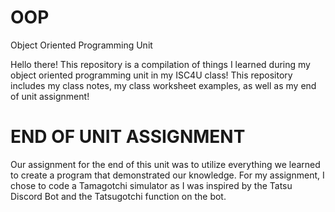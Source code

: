 # OOP
Object Oriented Programming Unit

Hello there! This repository is a compilation of things I learned during my object oriented programming unit in my ISC4U class! This repository includes my class notes, my class worksheet examples, as well as my end of unit assignment!

# END OF UNIT ASSIGNMENT

Our assignment for the end of this unit was to utilize everything we learned to create a program that demonstrated our knowledge. For my assignment, I chose to code a Tamagotchi simulator as I was inspired by the Tatsu Discord Bot and the Tatsugotchi function on the bot. 
